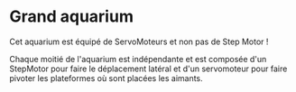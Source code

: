 # Grand aquarium

Cet aquarium est équipé de ServoMoteurs et non pas de Step Motor ! 

Chaque moitié de l'aquarium est indépendante et est composée d'un StepMotor pour faire le déplacement latéral et d'un servomoteur pour faire pivoter les plateformes où sont placées les aimants. 